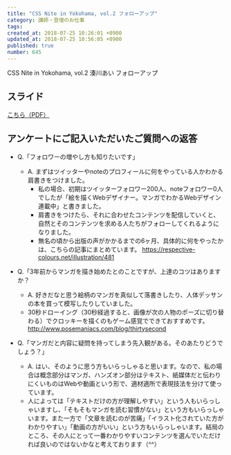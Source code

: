 ```yaml
---
title: "CSS Nite in Yokohama, vol.2 フォローアップ"
category: 講師・登壇のお仕事
tags: 
created_at: 2018-07-25 10:26:01 +0900
updated_at: 2018-07-25 10:56:05 +0900
published: true
number: 645
---
```


CSS Nite in Yokohama, vol.2  湊川あい フォローアップ

## スライド
[こちら（PDF）](https://www.dropbox.com/s/h5tpgaa7pvrod51/%E3%80%90%E3%83%95%E3%82%A9%E3%83%AD%E3%83%BC%E3%82%A2%E3%83%83%E3%83%97%E7%94%A8%E3%82%B9%E3%83%A9%E3%82%A4%E3%83%89%E3%80%91%E6%B9%8A%E5%B7%9D%E3%81%82%E3%81%84_Google%E3%82%B5%E3%83%BC%E3%83%81%E3%82%B3%E3%83%B3%E3%82%BD%E3%83%BC%E3%83%AB%2BSNS%E3%82%92%E9%A7%86%E4%BD%BF%E3%81%97%E3%81%9F%E3%80%81%E8%AA%AD%E3%81%BE%E3%82%8C%E3%82%8B%E3%82%B3%E3%83%B3%E3%83%86%E3%83%B3%E3%83%84%E3%81%AE%E4%BD%9C%E3%82%8A%E6%96%B9.pdf?dl=0)

## アンケートにご記入いただいたご質問への返答
- Q.「フォロワーの増やし方も知りたいです」
    - A. まずはツイッターやnoteのプロフィールに何をやっている人かわかる肩書きをつけました。
        - 私の場合、初期はツイッターフォロワー200人、noteフォロワー0人でしたが「絵を描くWebデザイナー。マンガでわかるWebデザイン連載中」と書きました。
        - 肩書きをつけたら、それに合わせたコンテンツを配信していくと、自然とそのコンテンツを求める人たちがフォローしてくれるようになりました。
        - 無名の頃から出版の声がかかるまでの6ヶ月、具体的に何をやったかは、こちらの記事にまとめています。 https://respective-colours.net/illustration/481

- Q.「3年前からマンガを描き始めたとのことですが、上達のコツはありますか？
    - A. 好きだなと思う絵柄のマンガを真似して落書きしたり、人体デッサンの本を買って模写したりしていました。
    - 30秒ドローイング（30秒経過すると、画像が次の人物のポーズに切り替わる）でクロッキーを描くのもゲーム感覚でできておすすめです。 http://www.posemaniacs.com/blog/thirtysecond

- Q.「マンガだと内容に疑問を持ってしまう先入観がある。そのあたりどうでしょう？」
    - A.  はい、そのように思う方もいらっしゃると思います。なので、私の場合は概念部分はマンガ、ハンズオン部分はテキスト、紙媒体だと伝わりにくいものはWebや動画という形で、適材適所で表現技法を分けて使っています。
    - 人によっては「テキストだけの方が理解しやすい」という人もいらっしゃいますし、「そもそもマンガを読む習慣がない」という方もいらっしゃいます。また一方で「文章を読むのが苦痛」「イラスト化されていた方がわかりやすい」「動画の方がいい」という方もいらっしゃいます。結局のところ、その人にとって一番わかりやすいコンテンツを選んでいただければ良いのではないかなと考えております（^^）
